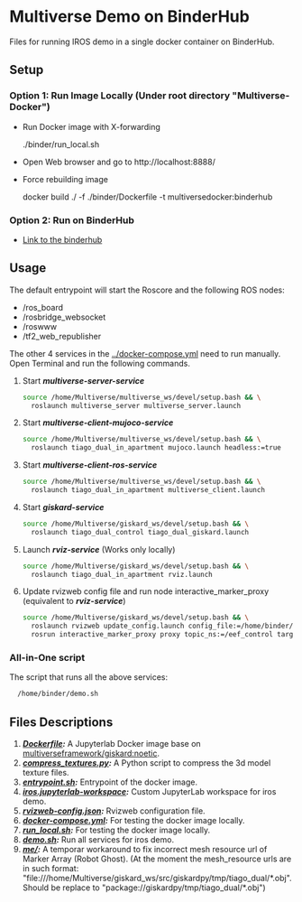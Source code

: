 # Multiverse Demo on BinderHub

Files for running IROS demo in a single docker container on BinderHub.

## Setup

### Option 1: Run Image Locally (Under root directory "Multiverse-Docker")

- Run Docker image with X-forwarding

  ./binder/run_local.sh

- Open Web browser and go to http://localhost:8888/

- Force rebuilding image

  docker build ./ -f ./binder/Dockerfile -t multiversedocker:binderhub

### Option 2: Run on BinderHub

- [Link to the binderhub](https://binder.intel4coro.de/v2/gh/yxzhan/Multiverse-Docker.git/main)

## Usage

The default entrypoint will start the Roscore and the following ROS nodes:

- /ros_board
- /rosbridge_websocket
- /roswww
- /tf2_web_republisher

The other 4 services in the [../docker-compose.yml](../docker-compose.yml) need to run manually. Open Terminal and run the following commands.

1. Start ***multiverse-server-service***

    ```bash
    source /home/Multiverse/multiverse_ws/devel/setup.bash && \
      roslaunch multiverse_server multiverse_server.launch
    ```

1. Start ***multiverse-client-mujoco-service***

    ```bash
    source /home/Multiverse/multiverse_ws/devel/setup.bash && \
      roslaunch tiago_dual_in_apartment mujoco.launch headless:=true
    ```

1. Start ***multiverse-client-ros-service***

    ```bash
    source /home/Multiverse/multiverse_ws/devel/setup.bash && \
      roslaunch tiago_dual_in_apartment multiverse_client.launch
    ```

1. Start ***giskard-service***

    ```bash
    source /home/Multiverse/giskard_ws/devel/setup.bash && \
      roslaunch tiago_dual_control tiago_dual_giskard.launch
    ```

1. Launch ***rviz-service*** (Works only locally)

    ```bash
    source /home/Multiverse/giskard_ws/devel/setup.bash && \
      roslaunch tiago_dual_in_apartment rviz.launch
    ```

1. Update rvizweb config file and run node interactive_marker_proxy (equivalent to ***rviz-service***)

    ```bash
    source /home/Multiverse/giskard_ws/devel/setup.bash && \
      roslaunch rvizweb update_config.launch config_file:=/home/binder/rvizweb-config.json && \
      rosrun interactive_marker_proxy proxy topic_ns:=/eef_control target_frame:=/base_link &
    ```

### All-in-One script

The script that runs all the above services:

```bash
  /home/binder/demo.sh
```

## Files Descriptions

1. ***[Dockerfile](./Dockerfile):*** A Jupyterlab Docker image base on [multiverseframework/giskard:noetic](https://hub.docker.com/r/multiverseframework/giskard).
1. ***[compress_textures.py](./compress_textures.py):*** A Python script to compress the 3d model texture files.
1. ***[entrypoint.sh](./entrypoint.sh):*** Entrypoint of the docker image.
1. ***[iros.jupyterlab-workspace](./iros.jupyterlab-workspace):*** Custom JupyterLab workspace for iros demo.
1. ***[rvizweb-config.json](./rvizweb-config.json):*** Rvizweb configuration file.
1. ***[docker-compose.yml](./docker-compose.yml):*** For testing the docker image locally.
1. ***[run_local.sh](./run_local.sh):*** For testing the docker image locally.
1. ***[demo.sh](./demo.sh):*** Run all services for iros demo.
1. ***[me/](./me):*** A temporar workaround to fix incorrect mesh resource url of Marker Array (Robot Ghost). (At the moment the mesh_resource urls are in such format: "file:///home/Multiverse/giskard_ws/src/giskardpy/tmp/tiago_dual/\*.obj". Should be replace to "package://giskardpy/tmp/tiago_dual/\*.obj")
